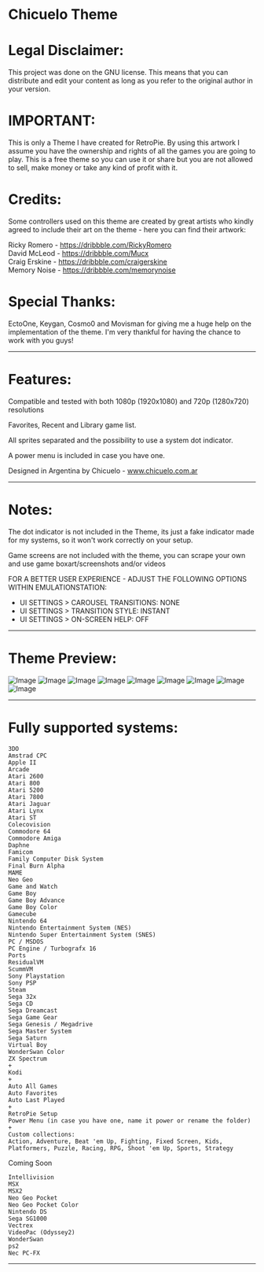 # Chicuelo Theme

# Legal Disclaimer:

This project was done on the GNU license. This means that you can distribute and edit your content as long as you refer to the original author in your version.

# IMPORTANT:

This is only a Theme I have created for RetroPie. By using this artwork I assume you have the ownership and rights of all the games you are going to play. This is a free theme so you can use it or share but you are not allowed to sell, make money or take any kind of profit with it.

# Credits:

Some controllers used on this theme are created by great artists who kindly agreed to include their art on the theme - here you can find their artwork:

Ricky Romero - https://dribbble.com/RickyRomero  
David McLeod - https://dribbble.com/Mucx  
Craig Erskine - https://dribbble.com/craigerskine  
Memory Noise - https://dribbble.com/memorynoise  

# Special Thanks:

EctoOne, Keygan, Cosmo0 and Movisman for giving me a huge help on the implementation of the theme. I'm very thankful for having the chance to work with you guys!

------------------------------------------------------------------------------------------------------------------------------------------

# Features:

Compatible and tested with both 1080p (1920x1080) and 720p (1280x720) resolutions

Favorites, Recent and Library game list.

All sprites separated and the possibility to use a system dot indicator.

A power menu is included in case you have one.

Designed in Argentina by Chicuelo - www.chicuelo.com.ar

------------------------------------------------------------------------------------------------------------------------------------------

# Notes:

The dot indicator is not included in the Theme, its just a fake indicator made for my systems, so it won't work correctly on your setup.

Game screens are not included with the theme, you can scrape your own and use game boxart/screenshots and/or videos

FOR A BETTER USER EXPERIENCE - ADJUST THE FOLLOWING OPTIONS WITHIN EMULATIONSTATION:

- UI SETTINGS > CAROUSEL TRANSITIONS: NONE
- UI SETTINGS > TRANSITION STYLE: INSTANT
- UI SETTINGS > ON-SCREEN HELP: OFF

------------------------------------------------------------------------------------------------------------------------------------------

# Theme Preview:

![Image](http://www.chicuelo.com.ar/archivos/chicuelo1.jpg)
![Image](http://www.chicuelo.com.ar/archivos/chicuelo2.jpg)
![Image](http://www.chicuelo.com.ar/archivos/chicuelo3.jpg)
![Image](http://www.chicuelo.com.ar/archivos/chicuelo4.jpg)
![Image](http://www.chicuelo.com.ar/archivos/chicuelo5.jpg)
![Image](http://www.chicuelo.com.ar/archivos/chicuelo6.jpg)
![Image](http://www.chicuelo.com.ar/archivos/chicuelo7.jpg)
![Image](http://www.chicuelo.com.ar/archivos/chicuelo8.jpg)
![Image](http://www.chicuelo.com.ar/archivos/chicuelo9.jpg)

------------------------------------------------------------------------------------------------------------------------------------------

# Fully supported systems:

```
3DO
Amstrad CPC
Apple II
Arcade
Atari 2600
Atari 800
Atari 5200
Atari 7800
Atari Jaguar
Atari Lynx
Atari ST
Colecovision
Commodore 64
Commodore Amiga
Daphne
Famicom
Family Computer Disk System
Final Burn Alpha
MAME
Neo Geo
Game and Watch
Game Boy
Game Boy Advance
Game Boy Color
Gamecube
Nintendo 64
Nintendo Entertainment System (NES)
Nintendo Super Entertainment System (SNES)
PC / MSDOS
PC Engine / Turbografx 16
Ports
ResidualVM
ScummVM
Sony Playstation
Sony PSP
Steam
Sega 32x
Sega CD
Sega Dreamcast
Sega Game Gear
Sega Genesis / Megadrive
Sega Master System
Sega Saturn
Virtual Boy
WonderSwan Color
ZX Spectrum
+
Kodi
+
Auto All Games
Auto Favorites
Auto Last Played
+
RetroPie Setup
Power Menu (in case you have one, name it power or rename the folder)
+
Custom collections:
Action, Adventure, Beat 'em Up, Fighting, Fixed Screen, Kids, Platformers, Puzzle, Racing, RPG, Shoot 'em Up, Sports, Strategy

```

Coming Soon

```
Intellivision
MSX
MSX2
Neo Geo Pocket
Neo Geo Pocket Color
Nintendo DS
Sega SG1000
Vectrex
VideoPac (Odyssey2)
WonderSwan
ps2
Nec PC-FX

```

------------------------------------------------------------------------------------------------------------------------------------------
